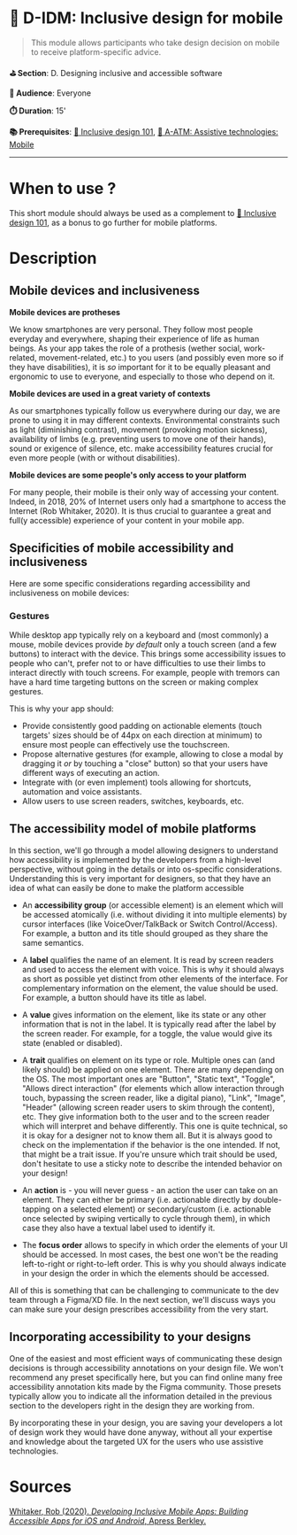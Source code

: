 # 📱 D-IDM: Inclusive design for mobile

> This module allows participants who take design decision on mobile to receive platform-specific advice.

**⛳️ Section**: D. Designing inclusive and accessible software

**👥 Audience**: Everyone

**⏱️ ️Duration**: 15'

**📚 Prerequisites**: [🎨 Inclusive design 101](D-IDE.md), [📲 A-ATM: Assistive technologies: Mobile](A-ATM.md)

---

# When to use ?

This short module should always be used as a complement to [🎨 Inclusive design 101](D-IDE.md), as a bonus to go further for mobile platforms.

# Description

## Mobile devices and inclusiveness

**Mobile devices are protheses**

We know smartphones are very personal. They follow most people everyday and everywhere, shaping their experience of life as human beings.
As your app takes the role of a prothesis (wether social, work-related, movement-related, etc.) to you users (and possibly even more so if they have disabilities),
it is *so* important for it to be equally pleasant and ergonomic to use to everyone, and especially to those who depend on it.

**Mobile devices are used in a great variety of contexts**

As our smartphones typically follow us everywhere during our day, we are prone to using it in may different contexts.
Environmental constraints such as light (diminishing contrast), movement (provoking motion sickness), availability of limbs (e.g. preventing users to move one of their hands), sound or exigence of silence, etc.
make accessibility features crucial for even more people (with or without disabilities).

**Mobile devices are some people's only access to your platform**

For many people, their mobile is their only way of accessing your content. Indeed, in 2018, 20% of Internet users only had a smartphone to access the Internet (Rob Whitaker, 2020).
It is thus crucial to guarantee a great and full(y accessible) experience of your content in your mobile app.

## Specificities of mobile accessibility and inclusiveness

Here are some specific considerations regarding accessibility and inclusiveness on mobile devices:

### Gestures

While desktop app typically rely on a keyboard and (most commonly) a mouse, mobile devices provide *by default* only a touch screen (and a few buttons) to interact with the device. This brings some accessibility issues to
people who can't, prefer not to or have difficulties to use their limbs to interact directly with touch screens. For example, people with tremors can have a hard time targeting buttons on the screen or making complex gestures.

This is why your app should:

- Provide consistently good padding on actionable elements (touch targets' sizes should be of 44px on each direction at minimum) to ensure most people can effectively use the touchscreen.
- Propose alternative gestures (for example, allowing to close a modal by dragging it *or* by touching a "close" button) so that your users have different ways of executing an action.
- Integrate with (or even implement) tools allowing for shortcuts, automation and voice assistants.
- Allow users to use screen readers, switches, keyboards, etc.

## The accessibility model of mobile platforms

In this section, we'll go through a model allowing designers to understand how accessibility is implemented by the developers from a high-level perspective, without going in the details or into os-specific considerations.
Understanding this is very important for designers, so that they have an idea of what can easily be done to make the platform accessible

- An **accessibility group** (or accessible element) is an element which will be accessed atomically (i.e. without dividing it into multiple elements) by cursor interfaces (like VoiceOver/TalkBack or Switch Control/Access).
For example, a button and its title should grouped as they share the same semantics.

- A **label** qualifies the name of an element. It is read by screen readers and used to access the element with voice. This is why it should always as short as possible yet distinct from other elements of the interface.
For complementary information on the element, the value should be used. For example, a button should have its title as label.

- A **value** gives information on the element, like its state or any other information that is not in the label. It is typically read after the label by the screen reader. For example, for a toggle, the value would give its
state (enabled or disabled).

- A **trait** qualifies on element on its type or role. Multiple ones can (and likely should) be applied on one element. There are many depending on the OS. The most important ones are "Button", "Static text", "Toggle",
"Allows direct interaction" (for elements which allow interaction through touch, bypassing the screen reader, like a digital piano), "Link", "Image", "Header" (allowing screen reader users to skim through the content), etc.
They give information both to the user and to the screen reader which will interpret and behave differently. This one is quite technical, so it is okay for a designer not to know them all. But it is always good to check on
the implementation if the behavior is the one intended. If not, that might be a trait issue. If you're unsure which trait should be used, don't hesitate to use a sticky note to describe the intended behavior on your design!

- An **action** is - you will never guess - an action the user can take on an element. They can either be primary (i.e. actionable directly by double-tapping on a selected element) or secondary/custom (i.e. actionable once
selected by swiping vertically to cycle through them), in which case they also have a textual label used to identify it. 

- The **focus order** allows to specify in which order the elements of your UI should be accessed. In most cases, the best one won't be the reading left-to-right or right-to-left order. This is why you should always indicate
in your design the order in which the elements should be accessed.

All of this is something that can be challenging to communicate to the dev team through a Figma/XD file. In the next section, we'll discuss ways you can make sure your design prescribes accessibility from the very start.

## Incorporating accessibility to your designs

One of the easiest and most efficient ways of communicating these design decisions is through accessibility annotations on your design file. We won't recommend any preset specifically here, but you can find online many
free accessibility annotation kits made by the Figma community. Those presets typically allow you to indicate all the information detailed in the previous section to the developers right in the design they are working from.

By incorporating these in your design, you are saving your developers a lot of design work they would have done anyway, without all your expertise and knowledge about the targeted UX for the users who use assistive technologies.

# Sources

[Whitaker, Rob (2020). *Developing Inclusive Mobile Apps: Building Accessible Apps for iOS and Android*, Apress Berkley.](https://doi.org/10.1007/978-1-4842-5814-9)